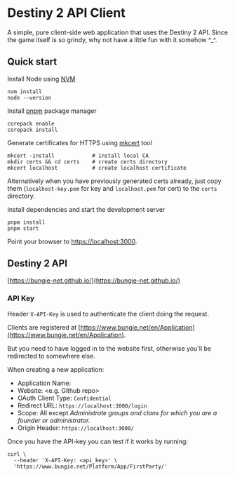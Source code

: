 # Destiny 2 API Client

A simple, pure client-side web application that uses the Destiny 2 API.
Since the game itself is so grindy, why not have a little fun with it
somehow ^\_^.

## Quick start

Install Node using [NVM](https://github.com/nvm-sh/nvm)

```shell
nvm install
node --version
```

Install [pnpm](https://pnpm.io/) package manager

```shell
corepack enable
corepack install
```

Generate certificates for HTTPS using
[mkcert](https://github.com/FiloSottile/mkcert) tool

```shell
mkcert -install            # install local CA
mkdir certs && cd certs    # create certs directory
mkcert localhost           # create localhost certificate
```

Alternatively when you have previously generated certs already, just copy them
(`localhost-key.pem` for key and `localhost.pem` for cert) to the `certs`
directory.

Install dependencies and start the development server

```shell
pnpm install
pnpm start
```

Point your browser to
[https://localhost:3000](https://localhost:3000).

## Destiny 2 API

[https://bungie-net.github.io/](https://bungie-net.github.io/)

### API Key

Header `X-API-Key` is used to authenticate the client doing the request.

Clients are registered at
[https://www.bungie.net/en/Application](https://www.bungie.net/en/Application).

But you need to have logged in to the website first, otherwise you'll be
redirected to somewhere else.

When creating a new application:

-   Application Name: <whatever you want>
-   Website: <e.g. Github repo>
-   OAuth Client Type: `Confidential`
-   Redirect URL: `https://localhost:3000/login`
-   Scope: All except _Administrate groups and clans for which you are a founder
    or administrator._
-   Origin Header: `https://localhost:3000/`

Once you have the API-key you can test if it works by running:

```shell
curl \
  --header 'X-API-Key: <api_key>' \
  'https://www.bungie.net/Platform/App/FirstParty/'
```
